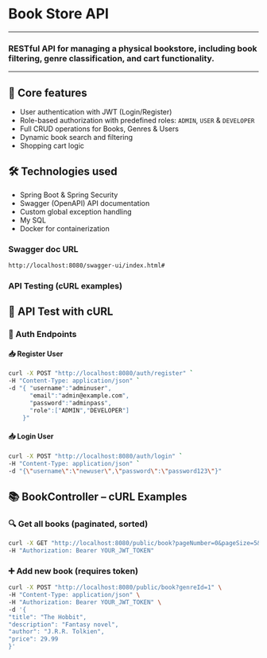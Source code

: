 
# Book Store API

---
### RESTful API for managing a physical bookstore, including book filtering, genre classification, and cart functionality.

---

## 🚀 Core features
- User authentication with JWT (Login/Register)
- Role-based authorization with predefined roles: `ADMIN`, `USER` & `DEVELOPER`
- Full CRUD operations for Books, Genres & Users
- Dynamic book search and filtering
- Shopping cart logic
## 🛠️ Technologies used
- Spring Boot & Spring Security
- Swagger (OpenAPI) API documentation
- Custom global exception handling
- My SQL
- Docker for containerization
### Swagger doc URL
```bash
http://localhost:8080/swagger-ui/index.html#
```
### API Testing (cURL examples)
## 🧪 API Test with cURL

### 🔐 Auth Endpoints

#### 📥 Register User
```bash
curl -X POST "http://localhost:8080/auth/register" `
-H "Content-Type: application/json" `
-d "{ "username":"adminuser",
      "email":"admin@example.com",
      "password":"adminpass",
      "role":["ADMIN","DEVELOPER"]
    }"
```
#### 📥 Login User
```bash
curl -X POST "http://localhost:8080/auth/login" `
-H "Content-Type: application/json" `
-d "{\"username\":\"newuser\",\"password\":\"password123\"}"
```
## 📚 BookController – cURL Examples

### 🔍 Get all books (paginated, sorted)
```bash
curl -X GET "http://localhost:8080/public/book?pageNumber=0&pageSize=5&sortBy=title&sortOrder=asc" `
-H "Authorization: Bearer YOUR_JWT_TOKEN"
```
### ➕ Add new book (requires token)
```bash
curl -X POST "http://localhost:8080/public/book?genreId=1" \
-H "Content-Type: application/json" \
-H "Authorization: Bearer YOUR_JWT_TOKEN" \
-d '{
"title": "The Hobbit",
"description": "Fantasy novel",
"author": "J.R.R. Tolkien",
"price": 29.99
}'
```